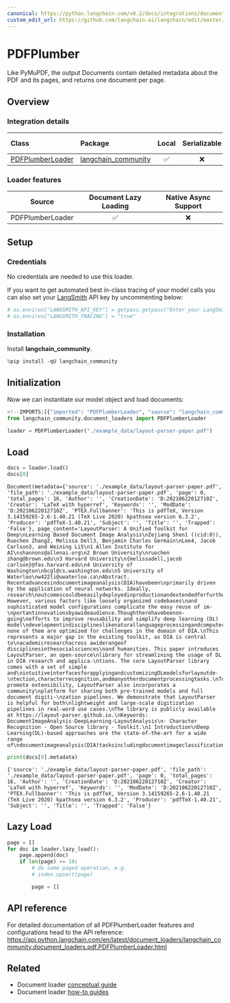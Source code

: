 ```yaml
---
canonical: https://python.langchain.com/v0.2/docs/integrations/document_loaders/pdfplumber/
custom_edit_url: https://github.com/langchain-ai/langchain/edit/master/docs/docs/integrations/document_loaders/pdfplumber.ipynb
---
```


# PDFPlumber

Like PyMuPDF, the output Documents contain detailed metadata about the PDF and its pages, and returns one document per page.

## Overview
### Integration details

| Class | Package | Local | Serializable | JS support|
| :--- | :--- | :---: | :---: |  :---: |
| [PDFPlumberLoader](https://api.python.langchain.com/en/latest/document_loaders/langchain_community.document_loaders.pdf.PDFPlumberLoader.html) | [langchain_community](https://api.python.langchain.com/en/latest/community_api_reference.html) | ✅ | ❌ | ❌ | 
### Loader features
| Source | Document Lazy Loading | Native Async Support
| :---: | :---: | :---: | 
| PDFPlumberLoader | ✅ | ❌ | 

## Setup

### Credentials

No credentials are needed to use this loader.

If you want to get automated best in-class tracing of your model calls you can also set your [LangSmith](https://docs.smith.langchain.com/) API key by uncommenting below:


```python
# os.environ["LANGSMITH_API_KEY"] = getpass.getpass("Enter your LangSmith API key: ")
# os.environ["LANGSMITH_TRACING"] = "true"
```

### Installation

Install **langchain_community**.


```python
%pip install -qU langchain_community
```

## Initialization

Now we can instantiate our model object and load documents:


```python
<!--IMPORTS:[{"imported": "PDFPlumberLoader", "source": "langchain_community.document_loaders", "docs": "https://api.python.langchain.com/en/latest/document_loaders/langchain_community.document_loaders.pdf.PDFPlumberLoader.html", "title": "PDFPlumber"}]-->
from langchain_community.document_loaders import PDFPlumberLoader

loader = PDFPlumberLoader("./example_data/layout-parser-paper.pdf")
```

## Load


```python
docs = loader.load()
docs[0]
```



```output
Document(metadata={'source': './example_data/layout-parser-paper.pdf', 'file_path': './example_data/layout-parser-paper.pdf', 'page': 0, 'total_pages': 16, 'Author': '', 'CreationDate': 'D:20210622012710Z', 'Creator': 'LaTeX with hyperref', 'Keywords': '', 'ModDate': 'D:20210622012710Z', 'PTEX.Fullbanner': 'This is pdfTeX, Version 3.14159265-2.6-1.40.21 (TeX Live 2020) kpathsea version 6.3.2', 'Producer': 'pdfTeX-1.40.21', 'Subject': '', 'Title': '', 'Trapped': 'False'}, page_content='LayoutParser: A Unified Toolkit for Deep\nLearning Based Document Image Analysis\nZejiang Shen1 ((cid:0)), Ruochen Zhang2, Melissa Dell3, Benjamin Charles Germain\nLee4, Jacob Carlson3, and Weining Li5\n1 Allen Institute for AI\nshannons@allenai.org\n2 Brown University\nruochen zhang@brown.edu\n3 Harvard University\n{melissadell,jacob carlson}@fas.harvard.edu\n4 University of Washington\nbcgl@cs.washington.edu\n5 University of Waterloo\nw422li@uwaterloo.ca\nAbstract. Recentadvancesindocumentimageanalysis(DIA)havebeen\nprimarily driven by the application of neural networks. Ideally, research\noutcomescouldbeeasilydeployedinproductionandextendedforfurther\ninvestigation. However, various factors like loosely organized codebases\nand sophisticated model configurations complicate the easy reuse of im-\nportantinnovationsbyawideaudience.Thoughtherehavebeenon-going\nefforts to improve reusability and simplify deep learning (DL) model\ndevelopmentindisciplineslikenaturallanguageprocessingandcomputer\nvision, none of them are optimized for challenges in the domain of DIA.\nThis represents a major gap in the existing toolkit, as DIA is central to\nacademicresearchacross awiderangeof disciplinesinthesocialsciences\nand humanities. This paper introduces LayoutParser, an open-source\nlibrary for streamlining the usage of DL in DIA research and applica-\ntions. The core LayoutParser library comes with a set of simple and\nintuitiveinterfacesforapplyingandcustomizingDLmodelsforlayoutde-\ntection,characterrecognition,andmanyotherdocumentprocessingtasks.\nTo promote extensibility, LayoutParser also incorporates a community\nplatform for sharing both pre-trained models and full document digiti-\nzation pipelines. We demonstrate that LayoutParser is helpful for both\nlightweight and large-scale digitization pipelines in real-word use cases.\nThe library is publicly available at https://layout-parser.github.io.\nKeywords: DocumentImageAnalysis·DeepLearning·LayoutAnalysis\n· Character Recognition · Open Source library · Toolkit.\n1 Introduction\nDeep Learning(DL)-based approaches are the state-of-the-art for a wide range of\ndocumentimageanalysis(DIA)tasksincludingdocumentimageclassification[11,\n1202\nnuJ\n12\n]VC.sc[\n2v84351.3012:viXra\n')
```



```python
print(docs[0].metadata)
```
```output
{'source': './example_data/layout-parser-paper.pdf', 'file_path': './example_data/layout-parser-paper.pdf', 'page': 0, 'total_pages': 16, 'Author': '', 'CreationDate': 'D:20210622012710Z', 'Creator': 'LaTeX with hyperref', 'Keywords': '', 'ModDate': 'D:20210622012710Z', 'PTEX.Fullbanner': 'This is pdfTeX, Version 3.14159265-2.6-1.40.21 (TeX Live 2020) kpathsea version 6.3.2', 'Producer': 'pdfTeX-1.40.21', 'Subject': '', 'Title': '', 'Trapped': 'False'}
```
## Lazy Load


```python
page = []
for doc in loader.lazy_load():
    page.append(doc)
    if len(page) >= 10:
        # do some paged operation, e.g.
        # index.upsert(page)

        page = []
```

## API reference

For detailed documentation of all PDFPlumberLoader features and configurations head to the API reference: https://api.python.langchain.com/en/latest/document_loaders/langchain_community.document_loaders.pdf.PDFPlumberLoader.html


## Related

- Document loader [conceptual guide](/docs/concepts/#document-loaders)
- Document loader [how-to guides](/docs/how_to/#document-loaders)